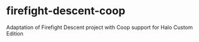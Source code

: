 # firefight-descent-coop
Adaptation of Firefight Descent project with Coop support for Halo Custom Edition
